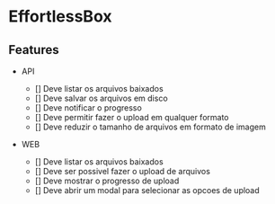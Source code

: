 # EffortlessBox

## Features

- API
  - [] Deve listar os arquivos baixados
  - [] Deve salvar os arquivos em disco
  - [] Deve notificar o progresso
  - [] Deve permitir fazer o upload em qualquer formato
  - [] Deve reduzir o tamanho de arquivos em formato de imagem

- WEB
  - [] Deve listar os arquivos baixados
  - [] Deve ser possivel fazer o upload de arquivos
  - [] Deve mostrar o progresso de upload
  - [] Deve abrir um modal para selecionar as opcoes de upload
